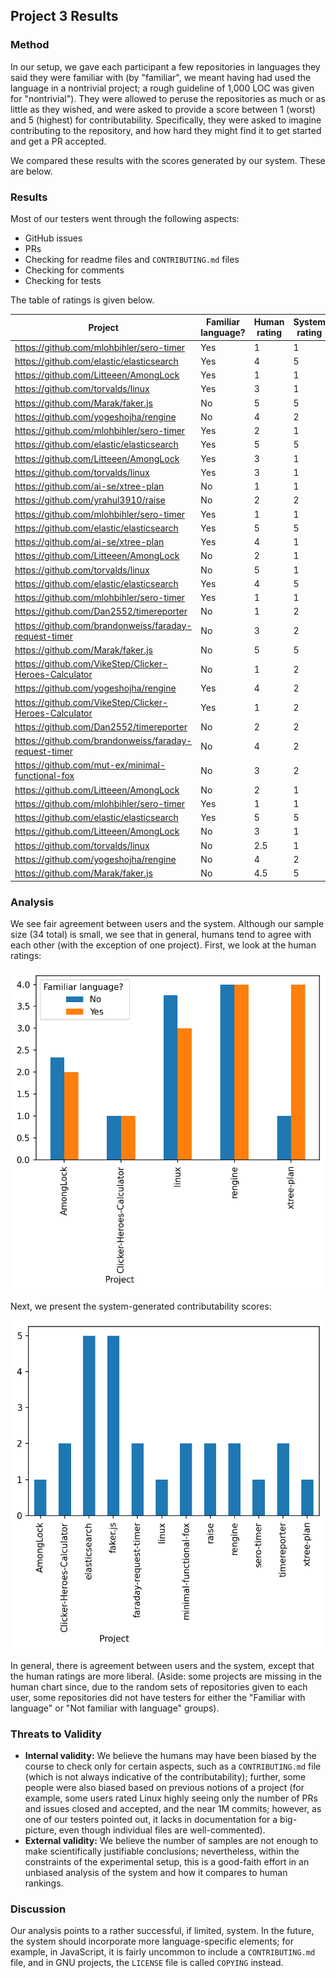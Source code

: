 ## Project 3 Results

### Method

In our setup, we gave each participant a few repositories in languages they said they were familiar with (by "familiar", we meant having had used the language in a nontrivial project; a rough guideline of 1,000 LOC was given for "nontrivial"). They were allowed to peruse the repositories as much or as little as they wished, and were asked to provide a score between 1 (worst) and 5 (highest) for contributability. Specifically, they were asked to imagine contributing to the repository, and how hard they might find it to get started and get a PR accepted.

We compared these results with the scores generated by our system. These are below.

### Results

Most of our testers went through the following aspects:

* GitHub issues
* PRs
* Checking for readme files and `CONTRIBUTING.md` files
* Checking for comments
* Checking for tests

The table of ratings is given below.

| **Project**                                           | **Familiar language?** | **Human rating** | System rating |
| ----------------------------------------------------- | ---------------------- | ---------------- | ------------- |
| https://github.com/mlohbihler/sero-timer              | Yes                    | 1                | 1             |
| https://github.com/elastic/elasticsearch              | Yes                    | 4                | 5             |
| https://github.com/Litteeen/AmongLock                 | Yes                    | 1                | 1             |
| https://github.com/torvalds/linux                     | Yes                    | 3                | 1             |
| https://github.com/Marak/faker.js                     | No                     | 5                | 5             |
| https://github.com/yogeshojha/rengine                 | No                     | 4                | 2             |
| https://github.com/mlohbihler/sero-timer              | Yes                    | 2                | 1             |
| https://github.com/elastic/elasticsearch              | Yes                    | 5                | 5             |
| https://github.com/Litteeen/AmongLock                 | Yes                    | 3                | 1             |
| https://github.com/torvalds/linux                     | Yes                    | 3                | 1             |
| https://github.com/ai-se/xtree-plan                   | No                     | 1                | 1             |
| https://github.com/yrahul3910/raise                   | No                     | 2                | 2             |
| https://github.com/mlohbihler/sero-timer              | Yes                    | 1                | 1             |
| https://github.com/elastic/elasticsearch              | Yes                    | 5                | 5             |
| https://github.com/ai-se/xtree-plan                   | Yes                    | 4                | 1             |
| https://github.com/Litteeen/AmongLock                 | No                     | 2                | 1             |
| https://github.com/torvalds/linux                     | No                     | 5                | 1             |
| https://github.com/elastic/elasticsearch              | Yes                    | 4                | 5             |
| https://github.com/mlohbihler/sero-timer              | Yes                    | 1                | 1             |
| https://github.com/Dan2552/timereporter               | No                     | 1                | 2             |
| https://github.com/brandonweiss/faraday-request-timer | No                     | 3                | 2             |
| https://github.com/Marak/faker.js                     | No                     | 5                | 5             |
| https://github.com/VikeStep/Clicker-Heroes-Calculator | No                     | 1                | 2             |
| https://github.com/yogeshojha/rengine                 | Yes                    | 4                | 2             |
| https://github.com/VikeStep/Clicker-Heroes-Calculator | Yes                    | 1                | 2             |
| https://github.com/Dan2552/timereporter               | No                     | 2                | 2             |
| https://github.com/brandonweiss/faraday-request-timer | No                     | 4                | 2             |
| https://github.com/mut-ex/minimal-functional-fox      | No                     | 3                | 2             |
| https://github.com/Litteeen/AmongLock                 | No                     | 2                | 1             |
| https://github.com/mlohbihler/sero-timer              | Yes                    | 1                | 1             |
| https://github.com/elastic/elasticsearch              | Yes                    | 5                | 5             |
| https://github.com/Litteeen/AmongLock                 | No                     | 3                | 1             |
| https://github.com/torvalds/linux                     | No                     | 2.5              | 1             |
| https://github.com/yogeshojha/rengine                 | No                     | 4                | 2             |
| https://github.com/Marak/faker.js                     | No                     | 4.5              | 5             |

### Analysis

We see fair agreement between users and the system. Although our sample size (34 total) is small, we see that in general, humans tend to agree with each other (with the exception of one project). First, we look at the human ratings:

![human](https://raw.githubusercontent.com/yrahul3910/constable-github-action/main/analysis/human.png)

Next, we present the system-generated contributability scores:

![system](https://raw.githubusercontent.com/yrahul3910/constable-github-action/main/analysis/system.png)

In general, there is agreement between users and the system, except that the human ratings are more liberal. (Aside: some projects are missing in the human chart since, due to the random sets of repositories given to each user, some repositories did not have testers for either the "Familiar with language" or "Not familiar with language" groups).

### Threats to Validity
* **Internal validity:** We believe the humans may have been biased by the course to check only for certain aspects, such as a `CONTRIBUTING.md` file (which is not always indicative of the contributability); further, some people were also biased based on previous notions of a project (for example, some users rated Linux highly seeing only the number of PRs and issues closed and accepted, and the near 1M commits; however, as one of our testers pointed out, it lacks in documentation for a big-picture, even though individual files are well-commented).
* **External validity:** We believe the number of samples are not enough to make scientifically justifiable conclusions; nevertheless, within the constraints of the experimental setup, this is a good-faith effort in an unbiased analysis of the system and how it compares to human rankings.

### Discussion

Our analysis points to a rather successful, if limited, system. In the future, the system should incorporate more language-specific elements; for example, in JavaScript, it is fairly uncommon to include a `CONTRIBUTING.md` file, and in GNU projects, the `LICENSE` file is called `COPYING` instead.